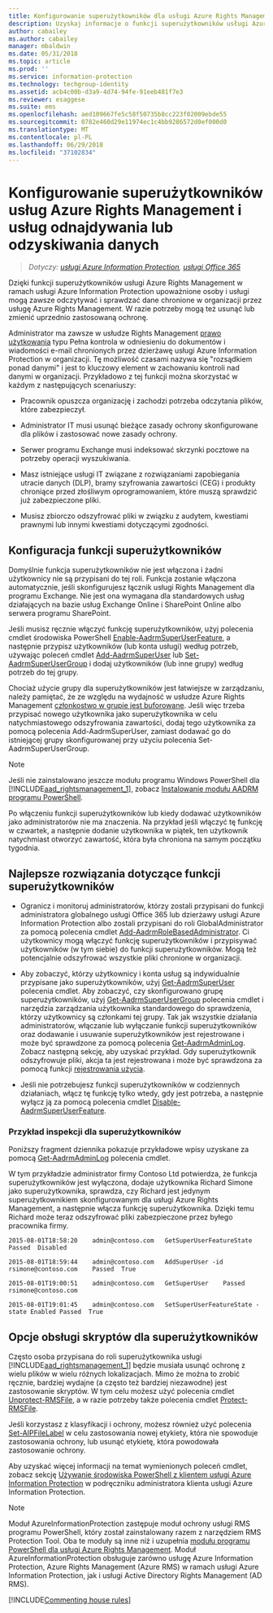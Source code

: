 ```yaml
---
title: Konfigurowanie superużytkowników dla usługi Azure Rights Management — AIP
description: Uzyskaj informacje o funkcji superużytkowników usługi Azure Rights Management w ramach usługi Azure Information Protection i zaimplementuj tę funkcję. Zapewnia ona, że upoważnione osoby i usługi mogą zawsze odczytywać i sprawdzać dane chronione w organizacji przez usługę Azure Rights Management. Tę możliwość czasami nazywa się „rozsądkiem ponad danymi”. Jest to kluczowy element w zachowaniu kontroli nad danymi w organizacji.
author: cabailey
ms.author: cabailey
manager: mbaldwin
ms.date: 05/31/2018
ms.topic: article
ms.prod: ''
ms.service: information-protection
ms.technology: techgroup-identity
ms.assetid: acb4c00b-d3a9-4d74-94fe-91eeb481f7e3
ms.reviewer: esaggese
ms.suite: ems
ms.openlocfilehash: aed109667fe5c58f50735b8cc223f02009ebde55
ms.sourcegitcommit: 0782e460d29e11974ec1c4bb9286572d0ef000d0
ms.translationtype: MT
ms.contentlocale: pl-PL
ms.lasthandoff: 06/29/2018
ms.locfileid: "37102834"
---
```

# <a name="configuring-super-users-for-azure-rights-management-and-discovery-services-or-data-recovery"></a>Konfigurowanie superużytkowników usług Azure Rights Management i usług odnajdywania lub odzyskiwania danych

>*Dotyczy: [usługi Azure Information Protection](https://azure.microsoft.com/pricing/details/information-protection), [usługi Office 365](http://download.microsoft.com/download/E/C/F/ECF42E71-4EC0-48FF-AA00-577AC14D5B5C/Azure_Information_Protection_licensing_datasheet_EN-US.pdf)*

Dzięki funkcji superużytkowników usługi Azure Rights Management w ramach usługi Azure Information Protection upoważnione osoby i usługi mogą zawsze odczytywać i sprawdzać dane chronione w organizacji przez usługę Azure Rights Management. W razie potrzeby mogą też usunąć lub zmienić uprzednio zastosowaną ochronę. 

Administrator ma zawsze w usłudze Rights Management [prawo użytkowania](configure-usage-rights.md) typu Pełna kontrola w odniesieniu do dokumentów i wiadomości e-mail chronionych przez dzierżawę usługi Azure Information Protection w organizacji. Tę możliwość czasami nazywa się "rozsądkiem ponad danymi" i jest to kluczowy element w zachowaniu kontroli nad danymi w organizacji. Przykładowo z tej funkcji można skorzystać w każdym z następujących scenariuszy:

- Pracownik opuszcza organizację i zachodzi potrzeba odczytania plików, które zabezpieczył.

- Administrator IT musi usunąć bieżące zasady ochrony skonfigurowane dla plików i zastosować nowe zasady ochrony.

- Serwer programu Exchange musi indeksować skrzynki pocztowe na potrzeby operacji wyszukiwania.

- Masz istniejące usługi IT związane z rozwiązaniami zapobiegania utracie danych (DLP), bramy szyfrowania zawartości (CEG) i produkty chroniące przed złośliwym oprogramowaniem, które muszą sprawdzić już zabezpieczone pliki.

- Musisz zbiorczo odszyfrować pliki w związku z audytem, kwestiami prawnymi lub innymi kwestiami dotyczącymi zgodności.

## <a name="configuration-for-the-super-user-feature"></a>Konfiguracja funkcji superużytkowników

Domyślnie funkcja superużytkowników nie jest włączona i żadni użytkownicy nie są przypisani do tej roli. Funkcja zostanie włączona automatycznie, jeśli skonfigurujesz łącznik usługi Rights Management dla programu Exchange. Nie jest ona wymagana dla standardowych usług działających na bazie usług Exchange Online i SharePoint Online albo serwera programu SharePoint.

Jeśli musisz ręcznie włączyć funkcję superużytkowników, użyj polecenia cmdlet środowiska PowerShell [Enable-AadrmSuperUserFeature](/powershell/aadrm/vlatest/enable-aadrmsuperuserfeature), a następnie przypisz użytkowników (lub konta usługi) według potrzeb, używając poleceń cmdlet [Add-AadrmSuperUser](/powershell/aadrm/vlatest/add-aadrmsuperuser) lub [Set-AadrmSuperUserGroup](/powershell/aadrm/vlatest/set-aadrmsuperusergroup) i dodaj użytkowników (lub inne grupy) według potrzeb do tej grupy. 

Chociaż użycie grupy dla superużytkowników jest łatwiejsze w zarządzaniu, należy pamiętać, że ze względu na wydajność w usłudze Azure Rights Management [członkostwo w grupie jest buforowane](../plan-design/prepare.md#group-membership-caching-by-azure-information-protection). Jeśli więc trzeba przypisać nowego użytkownika jako superużytkownika w celu natychmiastowego odszyfrowania zawartości, dodaj tego użytkownika za pomocą polecenia Add-AadrmSuperUser, zamiast dodawać go do istniejącej grupy skonfigurowanej przy użyciu polecenia Set-AadrmSuperUserGroup.

> [!NOTE]
> Jeśli nie zainstalowano jeszcze modułu programu Windows PowerShell dla [!INCLUDE[aad_rightsmanagement_1](../includes/aad_rightsmanagement_1_md.md)], zobacz [Instalowanie modułu AADRM programu PowerShell](install-powershell.md).

Po włączeniu funkcji superużytkowników lub kiedy dodawać użytkowników jako administratorów nie ma znaczenia. Na przykład jeśli włączyć tę funkcję w czwartek, a następnie dodanie użytkownika w piątek, ten użytkownik natychmiast otworzyć zawartość, która była chroniona na samym początku tygodnia.

## <a name="security-best-practices-for-the-super-user-feature"></a>Najlepsze rozwiązania dotyczące funkcji superużytkowników

- Ogranicz i monitoruj administratorów, którzy zostali przypisani do funkcji administratora globalnego usługi Office 365 lub dzierżawy usługi Azure Information Protection albo zostali przypisani do roli GlobalAdministrator za pomocą polecenia cmdlet [Add-AadrmRoleBasedAdministrator](/powershell/module/aadrm/add-aadrmrolebasedadministrator). Ci użytkownicy mogą włączyć funkcję superużytkowników i przypisywać użytkowników (w tym siebie) do funkcji superużytkowników. Mogą też potencjalnie odszyfrować wszystkie pliki chronione w organizacji.

- Aby zobaczyć, którzy użytkownicy i konta usług są indywidualnie przypisane jako superużytkowników, użyj [Get-AadrmSuperUser](/powershell/module/aadrm/get-aadrmsuperuser) polecenia cmdlet. Aby zobaczyć, czy skonfigurowano grupę superużytkowników, użyj [Get-AadrmSuperUserGroup](/powershell/module/aadrm/get-aadrmsuperusergroup) polecenia cmdlet i narzędzia zarządzania użytkownika standardowego do sprawdzenia, którzy użytkownicy są członkami tej grupy. Tak jak wszystkie działania administratorów, włączanie lub wyłączanie funkcji superużytkowników oraz dodawanie i usuwanie superużytkowników jest rejestrowane i może być sprawdzone za pomocą polecenia [Get-AadrmAdminLog](/powershell/module/aadrm/get-aadrmadminlog). Zobacz następną sekcję, aby uzyskać przykład. Gdy superużytkownik odszyfrowuje pliki, akcja ta jest rejestrowana i może być sprawdzona za pomocą funkcji [rejestrowania użycia](log-analyze-usage.md).

- Jeśli nie potrzebujesz funkcji superużytkowników w codziennych działaniach, włącz tę funkcję tylko wtedy, gdy jest potrzeba, a następnie wyłącz ją za pomocą polecenia cmdlet [Disable-AadrmSuperUserFeature](/powershell/module/aadrm/disable-aadrmsuperuserfeature).

### <a name="example-auditing-for-the-super-user-feature"></a>Przykład inspekcji dla superużytkowników

Poniższy fragment dziennika pokazuje przykładowe wpisy uzyskane za pomocą [Get-AadrmAdminLog](/powershell/module/aadrm/get-aadrmadminlog) polecenia cmdlet. 

W tym przykładzie administrator firmy Contoso Ltd potwierdza, że funkcja superużytkowników jest wyłączona, dodaje użytkownika Richard Simone jako superużytkownika, sprawdza, czy Richard jest jedynym superużytkownikiem skonfigurowanym dla usługi Azure Rights Management, a następnie włącza funkcję superużytkownika. Dzięki temu Richard może teraz odszyfrować pliki zabezpieczone przez byłego pracownika firmy.

`2015-08-01T18:58:20    admin@contoso.com   GetSuperUserFeatureState    Passed  Disabled`

`2015-08-01T18:59:44    admin@contoso.com   AddSuperUser -id rsimone@contoso.com    Passed  True`

`2015-08-01T19:00:51    admin@contoso.com   GetSuperUser    Passed  rsimone@contoso.com`

`2015-08-01T19:01:45    admin@contoso.com   SetSuperUserFeatureState -state Enabled Passed  True`

## <a name="scripting-options-for-super-users"></a>Opcje obsługi skryptów dla superużytkowników
Często osoba przypisana do roli superużytkownika usługi [!INCLUDE[aad_rightsmanagement_1](../includes/aad_rightsmanagement_1_md.md)] będzie musiała usunąć ochronę z wielu plików w wielu różnych lokalizacjach. Mimo że można to zrobić ręcznie, bardziej wydajne (a często też bardziej niezawodne) jest zastosowanie skryptów. W tym celu możesz użyć polecenia cmdlet [Unprotect-RMSFile](/powershell/module/azureinformationprotection/unprotect-rmsfile), a w razie potrzeby także polecenia cmdlet [Protect-RMSFile](/powershell/module/azureinformationprotection/protect-rmsfile). 

Jeśli korzystasz z klasyfikacji i ochrony, możesz również użyć polecenia [Set-AIPFileLabel](/powershell/module/azureinformationprotection/set-aipfilelabel) w celu zastosowania nowej etykiety, która nie spowoduje zastosowania ochrony, lub usunąć etykietę, która powodowała zastosowanie ochrony. 

Aby uzyskać więcej informacji na temat wymienionych poleceń cmdlet, zobacz sekcję [Używanie środowiska PowerShell z klientem usługi Azure Information Protection](../rms-client/client-admin-guide-powershell.md) w podręczniku administratora klienta usługi Azure Information Protection.

> [!NOTE]
> Moduł AzureInformationProtection zastępuje moduł ochrony usługi RMS programu PowerShell, który został zainstalowany razem z narzędziem RMS Protection Tool. Oba te moduły są inne niż i uzupełnia [modułu programu PowerShell dla usługi Azure Rights Management](administer-powershell.md). Moduł AzureInformationProtection obsługuje zarówno usługę Azure Information Protection, Azure Rights Management (Azure RMS) w ramach usługi Azure Information Protection, jak i usługi Active Directory Rights Management (AD RMS).

[!INCLUDE[Commenting house rules](../includes/houserules.md)]

